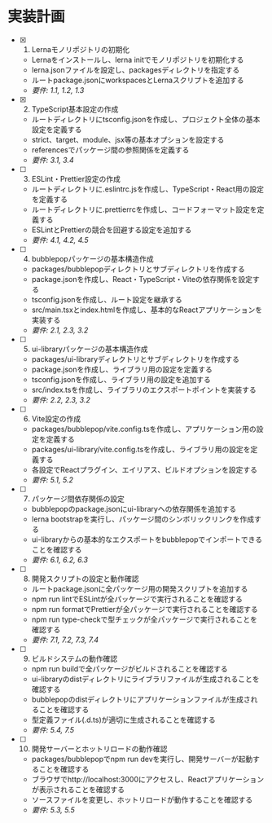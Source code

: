 # 実装計画

- [x] 1. Lernaモノリポジトリの初期化
  - Lernaをインストールし、lerna initでモノリポジトリを初期化する
  - lerna.jsonファイルを設定し、packagesディレクトリを指定する
  - ルートpackage.jsonにworkspacesとLernaスクリプトを追加する
  - _要件: 1.1, 1.2, 1.3_

- [x] 2. TypeScript基本設定の作成
  - ルートディレクトリにtsconfig.jsonを作成し、プロジェクト全体の基本設定を定義する
  - strict、target、module、jsx等の基本オプションを設定する
  - referencesでパッケージ間の参照関係を定義する
  - _要件: 3.1, 3.4_

- [ ] 3. ESLint・Prettier設定の作成
  - ルートディレクトリに.eslintrc.jsを作成し、TypeScript・React用の設定を定義する
  - ルートディレクトリに.prettierrcを作成し、コードフォーマット設定を定義する
  - ESLintとPrettierの競合を回避する設定を追加する
  - _要件: 4.1, 4.2, 4.5_

- [ ] 4. bubblepopパッケージの基本構造作成
  - packages/bubblepopディレクトリとサブディレクトリを作成する
  - package.jsonを作成し、React・TypeScript・Viteの依存関係を設定する
  - tsconfig.jsonを作成し、ルート設定を継承する
  - src/main.tsxとindex.htmlを作成し、基本的なReactアプリケーションを実装する
  - _要件: 2.1, 2.3, 3.2_

- [ ] 5. ui-libraryパッケージの基本構造作成
  - packages/ui-libraryディレクトリとサブディレクトリを作成する
  - package.jsonを作成し、ライブラリ用の設定を定義する
  - tsconfig.jsonを作成し、ライブラリ用の設定を追加する
  - src/index.tsを作成し、ライブラリのエクスポートポイントを実装する
  - _要件: 2.2, 2.3, 3.2_

- [ ] 6. Vite設定の作成
  - packages/bubblepop/vite.config.tsを作成し、アプリケーション用の設定を定義する
  - packages/ui-library/vite.config.tsを作成し、ライブラリ用の設定を定義する
  - 各設定でReactプラグイン、エイリアス、ビルドオプションを設定する
  - _要件: 5.1, 5.2_

- [ ] 7. パッケージ間依存関係の設定
  - bubblepopのpackage.jsonにui-libraryへの依存関係を追加する
  - lerna bootstrapを実行し、パッケージ間のシンボリックリンクを作成する
  - ui-libraryからの基本的なエクスポートをbubblepopでインポートできることを確認する
  - _要件: 6.1, 6.2, 6.3_

- [ ] 8. 開発スクリプトの設定と動作確認
  - ルートpackage.jsonに全パッケージ用の開発スクリプトを追加する
  - npm run lintでESLintが全パッケージで実行されることを確認する
  - npm run formatでPrettierが全パッケージで実行されることを確認する
  - npm run type-checkで型チェックが全パッケージで実行されることを確認する
  - _要件: 7.1, 7.2, 7.3, 7.4_

- [ ] 9. ビルドシステムの動作確認
  - npm run buildで全パッケージがビルドされることを確認する
  - ui-libraryのdistディレクトリにライブラリファイルが生成されることを確認する
  - bubblepopのdistディレクトリにアプリケーションファイルが生成されることを確認する
  - 型定義ファイル(.d.ts)が適切に生成されることを確認する
  - _要件: 5.4, 7.5_

- [ ] 10. 開発サーバーとホットリロードの動作確認
  - packages/bubblepopでnpm run devを実行し、開発サーバーが起動することを確認する
  - ブラウザでhttp://localhost:3000にアクセスし、Reactアプリケーションが表示されることを確認する
  - ソースファイルを変更し、ホットリロードが動作することを確認する
  - _要件: 5.3, 5.5_